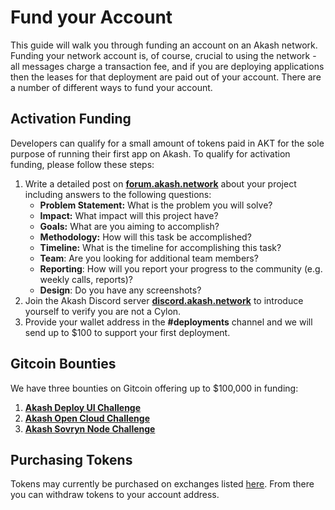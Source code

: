 # Fund your Account

This guide will walk you through funding an account on an Akash network. Funding your network account is, of course, crucial to using the network - all messages charge a transaction fee, and if you are deploying applications then the leases for that deployment are paid out of your account. There are a number of different ways to fund your account.

## Activation Funding

Developers can qualify for a small amount of tokens paid in AKT for the sole purpose of running their first app on Akash. To qualify for activation funding, please follow these steps:

1. Write a detailed post on [**forum.akash.network**](http://forum.akash.network) about your project including answers to the following questions:
   * **Problem Statement:** What is the problem you will solve?
   * **Impact:**  What impact will this project have?
   * **Goals:** What are you aiming to accomplish?
   * **Methodology:** How will this task be accomplished?
   * **Timeline:** What is the timeline for accomplishing this task?
   * **Team**: Are you looking for additional team members?
   * **Reporting**: How will you report your progress to the community \(e.g. weekly calls, reports\)?
   * **Design**: Do you have any screenshots?
2. Join the Akash Discord server [**discord.akash.network**](http://discord.akash.network) to introduce yourself to verify you are not a Cylon.
3. Provide your wallet address in the **\#deployments** channel and we will send up to $100 to support your first deployment. 

## Gitcoin Bounties

We have three bounties on Gitcoin offering up to $100,000 in funding:

1. [**Akash Deploy UI Challenge**](https://gitcoin.co/issue/ovrclk/awesome-akash/177/100025806)
2. [**Akash Open Cloud Challenge**](https://gitcoin.co/issue/ovrclk/awesome-akash/178/100025807)
3. [**Akash Sovryn Node Challenge**](https://gitcoin.co/issue/ovrclk/awesome-akash/179/100025808)

## Purchasing Tokens

Tokens may currently be purchased on exchanges listed [here](https://akash.network/token). From there you can withdraw tokens to your account address.

